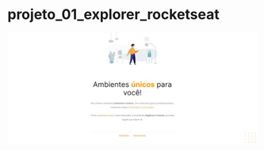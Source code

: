 # projeto_01_explorer_rocketseat
![alt text](https://github.com/Felipevhm/project_01_explorer_rocketseat/blob/main/preview/preview_git.jpg?raw=true)
